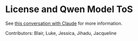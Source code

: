 # License and Qwen Model ToS

See [this conversation with Claude](https://claude.site/artifacts/3ada1127-03cc-449b-9562-79d4577172af) for more information.

Contributors: Blair, Luke, Jessica, Jihadu, Jacqueline
